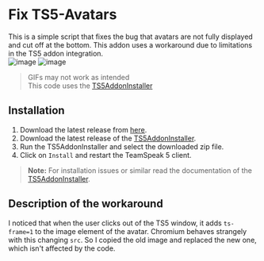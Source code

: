 # Fix TS5-Avatars

This is a simple script that fixes the bug that avatars are not fully displayed and cut off at the bottom.
This addon uses a workaround due to limitations in the TS5 addon integration.  
![image](https://github.com/DerTyp7/ts5-addon-fix-avatars/assets/76851529/752da48e-3bae-4789-b8bc-29e05c5ff94a) ![image](https://github.com/DerTyp7/ts5-addon-fix-avatars/assets/76851529/efefa04e-c5d7-477a-bf45-ff36b60d35ec)

> GIFs may not work as intended  
> This code uses the [TS5AddonInstaller](https://github.com/FelixVolo/TS5AddonInstaller)

## Installation

1. Download the latest release from [here](https://github.com/DerTyp7/ts5-addon-fix-avatars/releases/latest).
2. Download the latest release of the [TS5AddonInstaller](https://github.com/FelixVolo/TS5AddonInstaller/releases/latest).
3. Run the TS5AddonInstaller and select the downloaded zip file.
4. Click on `Install` and restart the TeamSpeak 5 client.

> **Note:** For installation issues or similar read the documentation of the [TS5AddonInstaller](https://github.com/FelixVolo/TS5AddonInstaller).

## Description of the workaround

I noticed that when the user clicks out of the TS5 window, it adds `ts-frame=1` to the image element of the avatar. Chromium behaves strangely with this changing `src`. So I copied the old image and replaced the new one, which isn't affected by the code.
